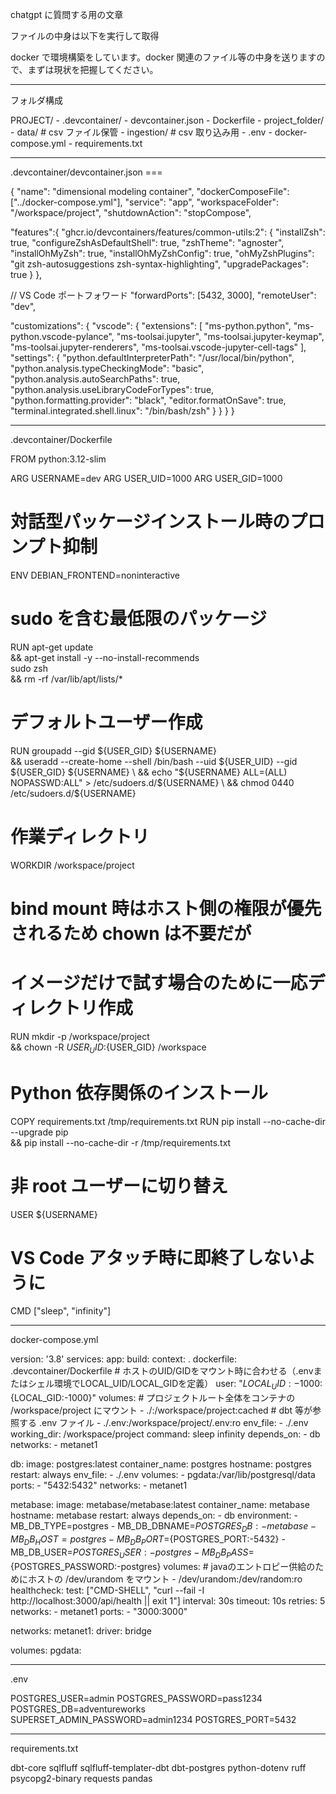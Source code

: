 chatgpt に質問する用の文章

ファイルの中身は以下を実行して取得



docker で環境構築をしています。docker 関連のファイル等の中身を送りますので、まずは現状を把握してください。

---
フォルダ構成

PROJECT/
    - .devcontainer/
        - devcontainer.json
        - Dockerfile
    - project_folder/
    - data/ # csv ファイル保管
    - ingestion/ # csv 取り込み用
    - .env
    - docker-compose.yml
    - requirements.txt


---
.devcontainer/devcontainer.json ===

{
  "name": "dimensional modeling container",
  "dockerComposeFile": ["../docker-compose.yml"],
  "service": "app",
  "workspaceFolder": "/workspace/project",
  "shutdownAction": "stopCompose",

  "features":{
    "ghcr.io/devcontainers/features/common-utils:2": {
      "installZsh": true,
      "configureZshAsDefaultShell": true,
      "zshTheme": "agnoster",
      "installOhMyZsh": true,
      "installOhMyZshConfig": true,
      "ohMyZshPlugins": "git zsh-autosuggestions zsh-syntax-highlighting",
      "upgradePackages": true
    }
  },

  // VS Code ポートフォワード
  "forwardPorts": [5432, 3000],
  "remoteUser": "dev",

  "customizations": {
    "vscode": {
      "extensions": [
        "ms-python.python",
        "ms-python.vscode-pylance",
        "ms-toolsai.jupyter",
        "ms-toolsai.jupyter-keymap",
        "ms-toolsai.jupyter-renderers",
        "ms-toolsai.vscode-jupyter-cell-tags"
      ],
      "settings": {
        "python.defaultInterpreterPath": "/usr/local/bin/python",
        "python.analysis.typeCheckingMode": "basic",
        "python.analysis.autoSearchPaths": true,
        "python.analysis.useLibraryCodeForTypes": true,
        "python.formatting.provider": "black",
        "editor.formatOnSave": true,
        "terminal.integrated.shell.linux": "/bin/bash/zsh"
      }
    }
  }
}


--- 
.devcontainer/Dockerfile


FROM python:3.12-slim

ARG USERNAME=dev
ARG USER_UID=1000
ARG USER_GID=1000
# 対話型パッケージインストール時のプロンプト抑制
ENV DEBIAN_FRONTEND=noninteractive

# sudo を含む最低限のパッケージ
RUN apt-get update \
    && apt-get install -y --no-install-recommends \
    sudo zsh\
    && rm -rf /var/lib/apt/lists/*

# デフォルトユーザー作成
RUN groupadd --gid ${USER_GID} ${USERNAME} \
 && useradd --create-home --shell /bin/bash --uid ${USER_UID} --gid ${USER_GID} ${USERNAME} \
 && echo "${USERNAME} ALL=(ALL) NOPASSWD:ALL" > /etc/sudoers.d/${USERNAME} \
 && chmod 0440 /etc/sudoers.d/${USERNAME}

# 作業ディレクトリ
WORKDIR /workspace/project

# bind mount 時はホスト側の権限が優先されるため chown は不要だが
# イメージだけで試す場合のために一応ディレクトリ作成
RUN mkdir -p /workspace/project \
    && chown -R ${USER_UID}:${USER_GID} /workspace

# Python 依存関係のインストール
COPY requirements.txt /tmp/requirements.txt
RUN pip install --no-cache-dir --upgrade pip \
 && pip install --no-cache-dir -r /tmp/requirements.txt

# 非 root ユーザーに切り替え
USER ${USERNAME}

# VS Code アタッチ時に即終了しないように
CMD ["sleep", "infinity"]


---
docker-compose.yml

version: '3.8'
services:
  app:
    build:
      context: .
      dockerfile: .devcontainer/Dockerfile
    # ホストのUID/GIDをマウント時に合わせる（.envまたはシェル環境でLOCAL_UID/LOCAL_GIDを定義）
    user: "${LOCAL_UID:-1000}:${LOCAL_GID:-1000}"
    volumes:
      # プロジェクトルート全体をコンテナの /workspace/project にマウント
      - ./:/workspace/project:cached
      # dbt 等が参照する .env ファイル
      - ./.env:/workspace/project/.env:ro
    env_file:
      - ./.env
    working_dir: /workspace/project
    command: sleep infinity
    depends_on:
      - db
    networks:
      - metanet1

  db:
    image: postgres:latest
    container_name: postgres
    hostname: postgres
    restart: always
    env_file:
      - ./.env
    volumes:
      - pgdata:/var/lib/postgresql/data
    ports:
      - "5432:5432"
    networks:
      - metanet1

  metabase:
    image: metabase/metabase:latest
    container_name: metabase
    hostname: metabase
    restart: always
    depends_on:
      - db
    environment:
      - MB_DB_TYPE=postgres
      - MB_DB_DBNAME=${POSTGRES_DB:-metabase}
      - MB_DB_HOST=postgres
      - MB_DB_PORT=${POSTGRES_PORT:-5432}
      - MB_DB_USER=${POSTGRES_USER:-postgres}
      - MB_DB_PASS=${POSTGRES_PASSWORD:-postgres}
    volumes:
      # javaのエントロピー供給のためにホストの /dev/urandom をマウント
      - /dev/urandom:/dev/random:ro
    healthcheck:
      test: ["CMD-SHELL", "curl --fail -I http://localhost:3000/api/health || exit 1"]
      interval: 30s
      timeout: 10s
      retries: 5
    networks:
      - metanet1
    ports:
      - "3000:3000"

networks:
  metanet1:
    driver: bridge

volumes:
  pgdata:


---
.env

POSTGRES_USER=admin
POSTGRES_PASSWORD=pass1234
POSTGRES_DB=adventureworks
SUPERSET_ADMIN_PASSWORD=admin1234
POSTGRES_PORT=5432



---
requirements.txt

dbt-core
sqlfluff
sqlfluff-templater-dbt
dbt-postgres
python-dotenv
ruff
psycopg2-binary
requests
pandas